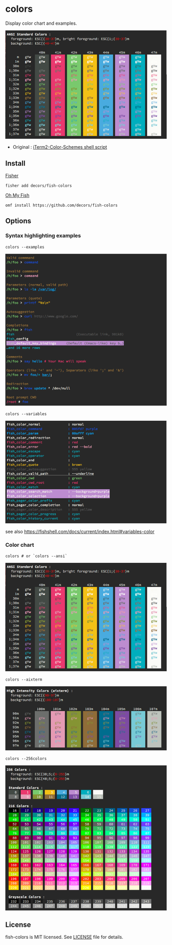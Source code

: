 # colors

Display color chart and examples.

![](https://raw.githubusercontent.com/decors/various/master/images/colors-screenshot.png)

* Original : [iTerm2-Color-Schemes shell script](https://github.com/mbadolato/iTerm2-Color-Schemes/blob/master/tools/screenshotTable.sh)

## Install

[Fisher](https://github.com/jorgebucaran/fisher)

```fish
fisher add decors/fish-colors
```

[Oh My Fish](https://github.com/oh-my-fish/oh-my-fish)

```fish
omf install https://github.com/decors/fish-colors
```

## Options

### Syntax highlighting examples

```fish
colors --examples
```

![](https://raw.githubusercontent.com/decors/various/master/images/colors-screenshot4.png)

```fish
colors --variables
```

![](https://raw.githubusercontent.com/decors/various/master/images/colors-screenshot5.png)

see also https://fishshell.com/docs/current/index.html#variables-color

### Color chart

```fish
colors # or `colors --ansi`
```

![](https://raw.githubusercontent.com/decors/various/master/images/colors-screenshot.png)


```fish
colors --aixterm
```

![](https://raw.githubusercontent.com/decors/various/master/images/colors-screenshot2.png)

```fish
colors --256colors
```

![](https://raw.githubusercontent.com/decors/various/master/images/colors-screenshot3.png)

## License

fish-colors is MIT licensed. See [LICENSE](LICENSE) file for details.
